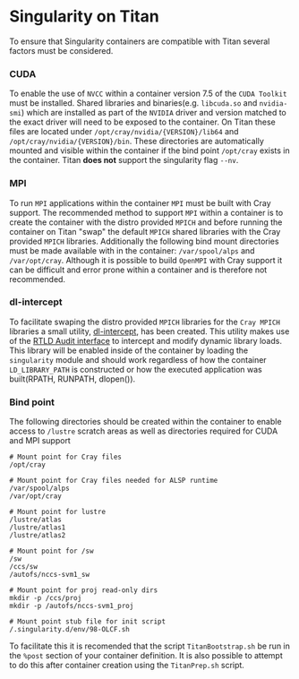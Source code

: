 # Singularity on Titan
To ensure that Singularity containers are compatible with Titan several factors must be considered.

### CUDA
To enable the use of `NVCC` within a container version 7.5 of the `CUDA Toolkit` must be installed. Shared libraries and binaries(e.g. `libcuda.so` and `nvidia-smi`) which are installed as part of the `NVIDIA` driver and version matched to the exact driver will need to be exposed to the container. On Titan these files are located under `/opt/cray/nvidia/{VERSION}/lib64` and `/opt/cray/nvidia/{VERSION}/bin`. These directories are automatically mounted and visible within the container if the bind point `/opt/cray` exists in the container. Titan **does not** support the singularity flag `--nv`.

### MPI
To run `MPI` applications within the container `MPI` must be built with Cray support. The recommended method to support  `MPI` within a container is to create the container with the distro provided `MPICH` and before running the container on Titan "swap" the default `MPICH` shared libraries with the Cray provided `MPICH` libraries. Additionally the following bind mount directories must be made available with in the container: `/var/spool/alps` and `/var/opt/cray`. Although it is possible to build `OpenMPI` with Cray support it can be difficult and error prone within a container and is therefore not recommended.

### dl-intercept
To facilitate swaping the distro provided `MPICH` libraries for the `Cray MPICH` libraries a small utility, [dl-intercept](https://github.com/olcf/dl-intercept), has been created. This utility makes use of the [RTLD Audit interface](http://man7.org/linux/man-pages/man7/rtld-audit.7.html) to intercept and modify dynamic library loads. This library will be enabled inside of the container by loading the `singularity` module and should work regardless of how the container `LD_LIBRARY_PATH` is constructed or how the executed application was built(RPATH, RUNPATH, dlopen()).

### Bind point
The following directories should be created within the container to enable access to `/lustre` scratch areas as well as directories required for CUDA and MPI support
```
# Mount point for Cray files
/opt/cray

# Mount point for Cray files needed for ALSP runtime
/var/spool/alps
/var/opt/cray

# Mount point for lustre
/lustre/atlas
/lustre/atlas1
/lustre/atlas2

# Mount point for /sw
/sw
/ccs/sw
/autofs/nccs-svm1_sw

# Mount point for proj read-only dirs
mkdir -p /ccs/proj
mkdir -p /autofs/nccs-svm1_proj

# Mount point stub file for init script
/.singularity.d/env/98-OLCF.sh
```
To facilitate this it is recomended that the script `TitanBootstrap.sh` be run in the `%post` section of your container definition. It is also possible to attempt to do this after container creation using the `TitanPrep.sh` script.
